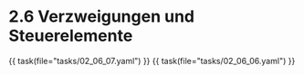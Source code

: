# 2.6 Verzweigungen und Steuerelemente

{{ task(file="tasks/02_06_07.yaml") }}
{{ task(file="tasks/02_06_06.yaml") }}
